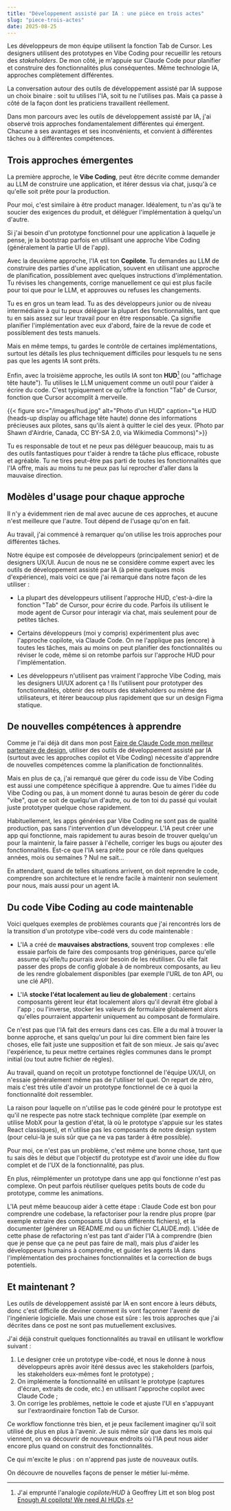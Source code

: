```yaml
---
title: "Développement assisté par IA : une pièce en trois actes"
slug: "piece-trois-actes"
date: 2025-08-25
---
```


Les développeurs de mon équipe utilisent la fonction Tab de Cursor. Les designers utilisent des prototypes en Vibe Coding pour recueillir les retours des _stakeholders_. De mon côté, je m'appuie sur Claude Code pour planifier et construire des fonctionnalités plus conséquentes. Même technologie IA, approches complètement différentes.

La conversation autour des outils de développement assisté par IA suppose un choix binaire : soit tu utilises l'IA, soit tu ne l'utilises pas. Mais ça passe à côté de la façon dont les praticiens travaillent réellement.

Dans mon parcours avec les outils de développement assisté par IA, j'ai observé trois approches fondamentalement différentes qui émergent. Chacune a ses avantages et ses inconvénients, et convient à différentes tâches ou à différentes compétences.

## Trois approches émergentes

La première approche, le **Vibe Coding**, peut être décrite comme demander au LLM de construire une application, et itérer dessus via chat, jusqu'à ce qu'elle soit prête pour la production.

Pour moi, c'est similaire à être product manager. Idéalement, tu n'as qu'à te soucier des exigences du produit, et déléguer l'implémentation à quelqu'un d'autre.

Si j'ai besoin d'un prototype fonctionnel pour une application à laquelle je pense, je la bootstrap parfois en utilisant une approche Vibe Coding (généralement la partie UI de l'app).

Avec la deuxième approche, l'IA est ton **Copilote**. Tu demandes au LLM de construire des parties d'une application, souvent en utilisant une approche de planification, possiblement avec quelques instructions d'implémentation. Tu révises les changements, corrige manuellement ce qui est plus facile pour toi que pour le LLM, et approuves ou refuses les changements.

Tu es en gros un team lead. Tu as des développeurs junior ou de niveau intermédiaire à qui tu peux déléguer la plupart des fonctionnalités, tant que tu en sais assez sur leur travail pour en être responsable. Ça signifie planifier l'implémentation avec eux d'abord, faire de la revue de code et possiblement des tests manuels.

Mais en même temps, tu gardes le contrôle de certaines implémentations, surtout les détails les plus techniquement difficiles pour lesquels tu ne sens pas que les agents IA sont prêts.

Enfin, avec la troisième approche, les outils IA sont ton **HUD**[^hud] (ou "affichage tête haute"). Tu utilises le LLM uniquement comme un outil pour t'aider à écrire du code. C'est typiquement ce qu'offre la fonction "Tab" de Cursor, fonction que Cursor accomplit à merveille.

[^hud]: J'ai emprunté l'analogie _copilote/HUD_ à Geoffrey Litt et son blog post [Enough AI copilots! We need AI HUDs](https://www.geoffreylitt.com/2025/07/27/enough-ai-copilots-we-need-ai-huds).

{{< figure
src="/images/hud.jpg"
alt="Photo d'un HUD"
caption="Le HUD (heads-up display ou affichage tête haute) donne des informations précieuses aux pilotes, sans qu'ils aient à quitter le ciel des yeux. (Photo par Shawn d'Airdrie, Canada, CC BY-SA 2.0, via Wikimedia Commons)">}}

Tu es responsable de tout et ne peux pas déléguer beaucoup, mais tu as des outils fantastiques pour t'aider à rendre ta tâche plus efficace, robuste et agréable. Tu ne tires peut-être pas parti de toutes les fonctionnalités que l'IA offre, mais au moins tu ne peux pas lui reprocher d'aller dans la mauvaise direction.

## Modèles d'usage pour chaque approche

Il n'y a évidemment rien de mal avec aucune de ces approches, et aucune n'est meilleure que l'autre. Tout dépend de l'usage qu'on en fait.

Au travail, j'ai commencé à remarquer qu'on utilise les trois approches pour différentes tâches.

Notre équipe est composée de développeurs (principalement senior) et de designers UX/UI. Aucun de nous ne se considère comme expert avec les outils de développement assisté par IA (à peine quelques mois d'expérience), mais voici ce que j'ai remarqué dans notre façon de les utiliser :

- La plupart des développeurs utilisent l'approche HUD, c'est-à-dire la fonction "Tab" de Cursor, pour écrire du code. Parfois ils utilisent le mode agent de Cursor pour interagir via chat, mais seulement pour de petites tâches.

- Certains développeurs (moi y compris) expérimentent plus avec l'approche copilote, via Claude Code. On ne l'applique pas (encore) à toutes les tâches, mais au moins on peut planifier des fonctionnalités ou réviser le code, même si on retombe parfois sur l'approche HUD pour l'implémentation.

- Les développeurs n'utilisent pas vraiment l'approche Vibe Coding, mais les designers UI/UX adorent ça ! Ils l'utilisent pour prototyper des fonctionnalités, obtenir des retours des stakeholders ou même des utilisateurs, et itérer beaucoup plus rapidement que sur un design Figma statique.

## De nouvelles compétences à apprendre

Comme je l'ai déjà dit dans mon post [Faire de Claude Code mon meilleur partenaire de design](/fr/partenaire-design), utiliser des outils de développement assisté par IA (surtout avec les approches copilot et Vibe Coding) nécessite d'apprendre de nouvelles compétences comme la planification de fonctionnalités.

Mais en plus de ça, j'ai remarqué que gérer du code issu de Vibe Coding est aussi une compétence spécifique à apprendre. Que tu aimes l'idée du Vibe Coding ou pas, à un moment donné tu auras besoin de gérer du code "vibe", que ce soit de quelqu'un d'autre, ou de ton toi du passé qui voulait juste prototyper quelque chose rapidement.

Habituellement, les apps générées par Vibe Coding ne sont pas de qualité production, pas sans l'intervention d'un développeur. L'IA peut créer une app qui fonctionne, mais rapidement tu auras besoin de trouver quelqu'un pour la maintenir, la faire passer à l'échelle, corriger les bugs ou ajouter des fonctionnalités. Est-ce que l'IA sera prête pour ce rôle dans quelques années, mois ou semaines ? Nul ne sait…

En attendant, quand de telles situations arrivent, on doit reprendre le code, comprendre son architecture et le rendre facile à maintenir non seulement pour nous, mais aussi pour un agent IA.

## Du code Vibe Coding au code maintenable

Voici quelques exemples de problèmes courants que j'ai rencontrés lors de la transition d'un prototype vibe-codé vers du code maintenable :

- L'IA a créé de **mauvaises abstractions**, souvent trop complexes : elle essaie parfois de faire des composants trop génériques, parce qu'elle assume qu'elle/tu pourrais avoir besoin de les réutiliser. Ou elle fait passer des props de config globale à de nombreux composants, au lieu de les rendre globalement disponibles (par exemple l'URL de ton API, ou une clé API).

- L'IA **stocke l'état localement au lieu de globalement** : certains composants gèrent leur état localement alors qu'il devrait être global à l'app ; ou l'inverse, stocker les valeurs de formulaire globalement alors qu'elles pourraient appartenir uniquement au composant de formulaire.

Ce n'est pas que l'IA fait des erreurs dans ces cas. Elle a du mal à trouver la bonne approche, et sans quelqu'un pour lui dire comment bien faire les choses, elle fait juste une supposition et fait de son mieux. Je sais qu'avec l'expérience, tu peux mettre certaines règles communes dans le prompt initial (ou tout autre fichier de règles).

Au travail, quand on reçoit un prototype fonctionnel de l'équipe UX/UI, on n'essaie généralement même pas de l'utiliser tel quel. On repart de zéro, mais c'est très utile d'avoir un prototype fonctionnel de ce à quoi la fonctionnalité doit ressembler.

La raison pour laquelle on n'utilise pas le code généré pour le prototype est qu'il ne respecte pas notre stack technique complète (par exemple on utilise MobX pour la gestion d'état, là où le prototype s'appuie sur les states React classiques), et n'utilise pas les composants de notre design system (pour celui-là je suis sûr que ça ne va pas tarder à être possible).

Pour moi, ce n'est pas un problème, c'est même une bonne chose, tant que tu sais dès le début que l'objectif du prototype est d'avoir une idée du flow complet et de l'UX de la fonctionnalité, pas plus.

En plus, réimplémenter un prototype dans une app qui fonctionne n'est pas complexe. On peut parfois réutiliser quelques petits bouts de code du prototype, comme les animations.

L'IA peut même beaucoup aider à cette étape : Claude Code est bon pour comprendre une codebase, la refactoriser pour la rendre plus propre (par exemple extraire des composants UI dans différents fichiers), et la documenter (générer un README.md ou un fichier CLAUDE.md). L'idée de cette phase de refactoring n'est pas tant d'aider l'IA à comprendre (bien que je pense que ça ne peut pas faire de mal), mais plus d'aider les développeurs humains à comprendre, et guider les agents IA dans l'implémentation des prochaines fonctionnalités et la correction de bugs potentiels.

## Et maintenant ?

Les outils de développement assisté par IA en sont encore à leurs débuts, donc c'est difficile de deviner comment ils vont façonner l'avenir de l'ingénierie logicielle. Mais une chose est sûre : les trois approches que j'ai décrites dans ce post ne sont pas mutuellement exclusives.

J'ai déjà construit quelques fonctionnalités au travail en utilisant le workflow suivant :

1. Le designer crée un prototype vibe-codé, et nous le donne à nous développeurs après avoir itéré dessus avec les stakeholders (parfois, les stakeholders eux-mêmes font le prototype) ;
2. On implémente la fonctionnalité en utilisant le prototype (captures d'écran, extraits de code, etc.) en utilisant l'approche copilot avec Claude Code ;
3. On corrige les problèmes, nettoie le code et ajuste l'UI en s'appuyant sur l'extraordinaire fonction Tab de Cursor.

Ce workflow fonctionne très bien, et je peux facilement imaginer qu'il soit utilisé de plus en plus à l'avenir. Je suis même sûr que dans les mois qui viennent, on va découvrir de nouveaux endroits où l'IA peut nous aider encore plus quand on construit des fonctionnalités.

Ce qui m'excite le plus : on n'apprend pas juste de nouveaux outils.

On découvre de nouvelles façons de penser le métier lui-même.

